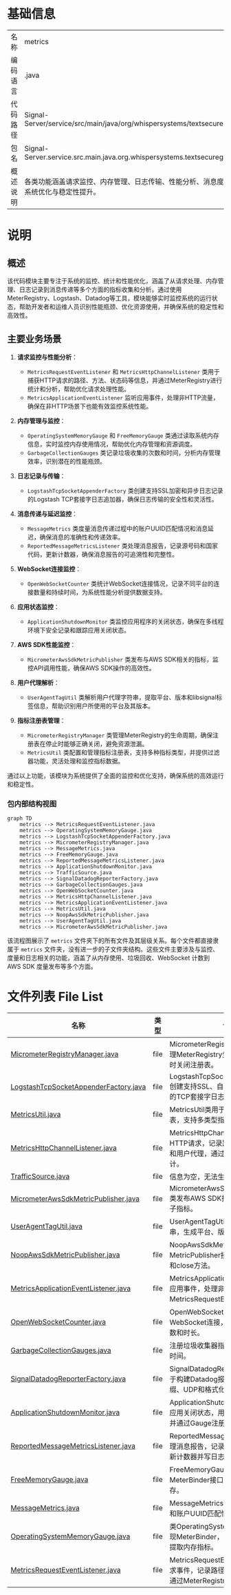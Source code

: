 # 基础信息

|      |      |
|------|------|
| 名称 | metrics |
| 编码语言 | .java |
| 代码路径 | Signal-Server/service/src/main/java/org/whispersystems/textsecuregcm/metrics |
| 包名 | Signal-Server.service.src.main.java.org.whispersystems.textsecuregcm.metrics |
| 概述说明 | 各类功能涵盖请求监控、内存管理、日志传输、性能分析、消息度量等，助力系统优化与稳定性提升。 |

# 说明

## 概述
该代码模块主要专注于系统的监控、统计和性能优化，涵盖了从请求处理、内存管理、日志记录到消息传递等多个方面的指标收集和分析。通过使用MeterRegistry、Logstash、Datadog等工具，模块能够实时监控系统的运行状态，帮助开发者和运维人员识别性能瓶颈、优化资源使用，并确保系统的稳定性和高效性。

## 主要业务场景
1. **请求监控与性能分析**：
   - `MetricsRequestEventListener` 和 `MetricsHttpChannelListener` 类用于捕获HTTP请求的路径、方法、状态码等信息，并通过MeterRegistry进行统计和分析，帮助优化请求处理性能。
   - `MetricsApplicationEventListener` 监听应用事件，处理非HTTP流量，确保在非HTTP场景下也能有效监控系统性能。

2. **内存管理与监控**：
   - `OperatingSystemMemoryGauge` 和 `FreeMemoryGauge` 类通过读取系统内存信息，实时监控内存使用情况，帮助优化内存管理和资源调度。
   - `GarbageCollectionGauges` 类记录垃圾收集的次数和时间，分析内存管理效率，识别潜在的性能瓶颈。

3. **日志记录与传输**：
   - `LogstashTcpSocketAppenderFactory` 类创建支持SSL加密和异步日志记录的Logstash TCP套接字日志追加器，确保日志传输的安全性和灵活性。

4. **消息传递与延迟监控**：
   - `MessageMetrics` 类度量消息传递过程中的账户UUID匹配情况和消息延迟，确保消息的准确性和传递效率。
   - `ReportedMessageMetricsListener` 类处理消息报告，记录源号码和国家代码，更新计数器，确保消息报告的可追溯性和完整性。

5. **WebSocket连接监控**：
   - `OpenWebSocketCounter` 类统计WebSocket连接情况，记录不同平台的连接数量和持续时间，为系统性能分析提供数据支持。

6. **应用状态监控**：
   - `ApplicationShutdownMonitor` 类监控应用程序的关闭状态，确保在多线程环境下安全记录和跟踪应用关闭状态。

7. **AWS SDK性能监控**：
   - `MicrometerAwsSdkMetricPublisher` 类发布与AWS SDK相关的指标，监控API调用性能，确保AWS SDK操作的高效性。

8. **用户代理解析**：
   - `UserAgentTagUtil` 类解析用户代理字符串，提取平台、版本和libsignal标签信息，帮助识别用户所使用的平台及其版本。

9. **指标注册表管理**：
   - `MicrometerRegistryManager` 类管理MeterRegistry的生命周期，确保注册表在停止时能够正确关闭，避免资源泄漏。
   - `MetricsUtil` 类配置和管理指标注册表，支持多种指标类型，并提供过滤器功能，灵活处理和监控指标数据。

通过以上功能，该模块为系统提供了全面的监控和优化支持，确保系统的高效运行和稳定性。


### 包内部结构视图

```mermaid
graph TD
    metrics --> MetricsRequestEventListener.java
    metrics --> OperatingSystemMemoryGauge.java
    metrics --> LogstashTcpSocketAppenderFactory.java
    metrics --> MicrometerRegistryManager.java
    metrics --> MessageMetrics.java
    metrics --> FreeMemoryGauge.java
    metrics --> ReportedMessageMetricsListener.java
    metrics --> ApplicationShutdownMonitor.java
    metrics --> TrafficSource.java
    metrics --> SignalDatadogReporterFactory.java
    metrics --> GarbageCollectionGauges.java
    metrics --> OpenWebSocketCounter.java
    metrics --> MetricsHttpChannelListener.java
    metrics --> MetricsApplicationEventListener.java
    metrics --> MetricsUtil.java
    metrics --> NoopAwsSdkMetricPublisher.java
    metrics --> UserAgentTagUtil.java
    metrics --> MicrometerAwsSdkMetricPublisher.java
```

该流程图展示了 `metrics` 文件夹下的所有文件及其层级关系。每个文件都直接隶属于 `metrics` 文件夹，没有进一步的子文件夹结构。这些文件主要涉及与监控、度量和日志相关的功能，涵盖了从内存使用、垃圾回收、WebSocket 计数到 AWS SDK 度量发布等多个方面。

# 文件列表 File List

| 名称   | 类型  | 说明 |
|-------|------|-------------|
| [MicrometerRegistryManager.java](MicrometerRegistryManager.md) | file | MicrometerRegistryManager负责管理MeterRegistry生命周期，确保停止时关闭注册表。 |
| [LogstashTcpSocketAppenderFactory.java](LogstashTcpSocketAppenderFactory.md) | file | LogstashTcpSocketAppenderFactory创建支持SSL、自定义字段和异步日志的TCP套接字日志追加器。 |
| [MetricsUtil.java](MetricsUtil.md) | file | MetricsUtil类用于配置管理指标注册表，支持多类型指标和过滤器。 |
| [MetricsHttpChannelListener.java](MetricsHttpChannelListener.md) | file | MetricsHttpChannelListener类监控HTTP请求，记录路径、方法、状态码和用户代理，通过MeterRegistry统计。 |
| [TrafficSource.java](TrafficSource.md) | file | 信息为空，无法生成概要描述。 |
| [MicrometerAwsSdkMetricPublisher.java](MicrometerAwsSdkMetricPublisher.md) | file | MicrometerAwsSdkMetricPublisher类发布AWS SDK指标，记录API调用及子指标。 |
| [UserAgentTagUtil.java](UserAgentTagUtil.md) | file | UserAgentTagUtil类解析用户代理字符串，生成平台、版本和libsignal标签。 |
| [NoopAwsSdkMetricPublisher.java](NoopAwsSdkMetricPublisher.md) | file | NoopAwsSdkMetricPublisher实现MetricPublisher接口，包含空publish和close方法。 |
| [MetricsApplicationEventListener.java](MetricsApplicationEventListener.md) | file | MetricsApplicationEventListener监听应用事件，处理非HTTP流量，返回MetricsRequestEventListener。 |
| [OpenWebSocketCounter.java](OpenWebSocketCounter.md) | file | OpenWebSocketCounter类统计WebSocket连接，按平台分类记录连接数和时长。 |
| [GarbageCollectionGauges.java](GarbageCollectionGauges.md) | file | 注册垃圾收集器指标，记录收集次数与时间。 |
| [SignalDatadogReporterFactory.java](SignalDatadogReporterFactory.md) | file | SignalDatadogReporterFactory类用于构建Datadog报告器，支持标签、前缀、UDP和格式化。 |
| [ApplicationShutdownMonitor.java](ApplicationShutdownMonitor.md) | file | ApplicationShutdownMonitor类监控应用关闭状态，用AtomicBoolean记录并通过Gauge注册到MeterRegistry。 |
| [ReportedMessageMetricsListener.java](ReportedMessageMetricsListener.md) | file | ReportedMessageMetricsListener处理消息报告，记录号码和国家代码，更新计数器并写日志。 |
| [FreeMemoryGauge.java](FreeMemoryGauge.md) | file | FreeMemoryGauge类实现MeterBinder接口，监控系统空闲内存。 |
| [MessageMetrics.java](MessageMetrics.md) | file | MessageMetrics类用于度量消息延迟和账户UUID匹配情况。 |
| [OperatingSystemMemoryGauge.java](OperatingSystemMemoryGauge.md) | file | 类OperatingSystemMemoryGauge实现MeterBinder，读取/proc/meminfo提取内存指标。 |
| [MetricsRequestEventListener.java](MetricsRequestEventListener.md) | file | MetricsRequestEventListener监听请求事件，记录路径、方法、状态码，并通过MeterRegistry统计。 |



